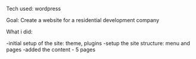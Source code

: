 Tech used: wordpress

Goal: Create a website for a residential development company

What i did: 

-initial setup of the site: theme, plugins
-setup the site structure: menu and pages
-added the content - 5 pages
